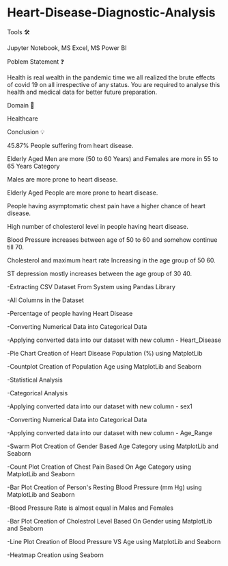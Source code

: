 # Heart-Disease-Diagnostic-Analysis 

Tools 🛠

Jupyter Notebook, MS Excel, MS Power BI

Poblem Statement ❓

Health is real wealth in the pandemic time we all realized the brute effects of covid 19 on all irrespective of any status. You are required to analyse this health and medical data for better future preparation.

Domain 🏥

Healthcare

Conclusion 💡

45.87% People suffering from heart disease.

Elderly Aged Men are more (50 to 60 Years) and Females are more in 55 to 65 Years Category

Males are more prone to heart disease.

Elderly Aged People are more prone to heart disease.

People having asymptomatic chest pain have a higher chance of heart disease.

High number of cholesterol level in people having heart disease.

Blood Pressure increases between age of 50 to 60 and somehow continue till 70.

Cholesterol and maximum heart rate Increasing in the age group of 50 60.

ST depression mostly increases between the age group of 30 40.

-Extracting CSV Dataset From System using Pandas Library

-All Columns in the Dataset

-Percentage of people having Heart Disease

-Converting Numerical Data into Categorical Data

-Applying converted data into our dataset with new column - Heart_Disease

-Pie Chart Creation of Heart Disease Population (%) using MatplotLib

-Countplot Creation of Population Age using MatplotLib and Seaborn

-Statistical Analysis

-Categorical Analysis

-Applying converted data into our dataset with new column - sex1

-Converting Numerical Data into Categorical Data

-Applying converted data into our dataset with new column - Age_Range

-Swarm Plot Creation of Gender Based Age Category using MatplotLib and Seaborn

-Count Plot Creation of Chest Pain Based On Age Category using MatplotLib and Seaborn

-Bar Plot Creation of Person's Resting Blood Pressure (mm Hg) using MatplotLib and Seaborn

-Blood Pressure Rate is almost equal in Males and Females

-Bar Plot Creation of Cholestrol Level Based On Gender using MatplotLib and Seaborn

-Line Plot Creation of Blood Pressure VS Age using MatplotLib and Seaborn

-Heatmap Creation using Seaborn










